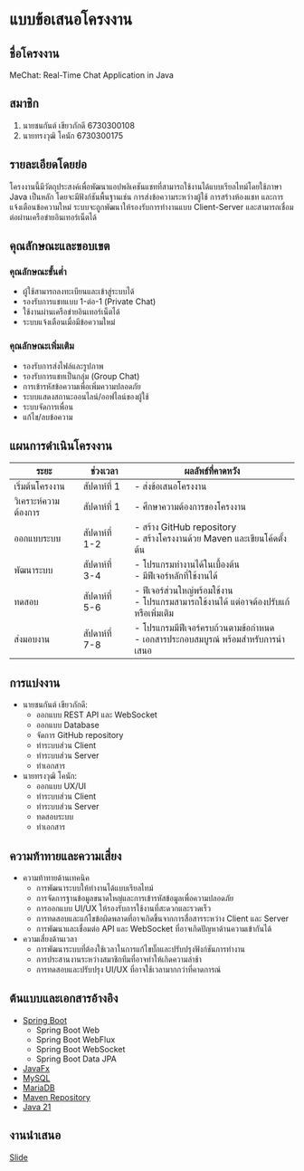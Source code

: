 # แบบข้อเสนอโครงงาน

## ชื่อโครงงาน

MeChat: Real-Time Chat Application in Java
## สมาชิก

1. นายชนกันต์ เขียวภักดี 6730300108
2. นายทรงวุฒิ โคนัก 6730300175

## รายละเอียดโดยย่อ

โครงงานนี้มีวัตถุประสงค์เพื่อพัฒนาแอปพลิเคชันแชทที่สามารถใช้งานได้แบบเรียลไทม์โดยใช้ภาษา Java เป็นหลัก โดยจะมีฟังก์ชันพื้นฐานเช่น การส่งข้อความระหว่างผู้ใช้ การสร้างห้องแชท และการแจ้งเตือนข้อความใหม่ ระบบจะถูกพัฒนาให้รองรับการทำงานแบบ Client-Server และสามารถเชื่อมต่อผ่านเครือข่ายอินเทอร์เน็ตได้

## คุณลักษณะและขอบเขต

### คุณลักษณะขั้นต่ำ

- ผู้ใช้สามารถลงทะเบียนและเข้าสู่ระบบได้
- รองรับการแชทแบบ 1-ต่อ-1 (Private Chat)
- ใช้งานผ่านเครือข่ายอินเทอร์เน็ตได้
- ระบบแจ้งเตือนเมื่อมีข้อความใหม่

### คุณลักษณะเพิ่มเติม

- รองรับการส่งไฟล์และรูปภาพ
- รองรับการแชทเป็นกลุ่ม (Group Chat)
- การเข้ารหัสข้อความเพื่อเพิ่มความปลอดภัย
- ระบบแสดงสถานะออนไลน์/ออฟไลน์ของผู้ใช้
- ระบบจัดการเพื่อน
- แก้ไข/ลบข้อความ

## แผนการดำเนินโครงงาน

| **ระยะ** | **ช่วงเวลา** | **ผลลัพธ์ที่คาดหวัง** |
|----------|------------|------------------|
| เริ่มต้นโครงงาน | สัปดาห์ที่ 1 | - ส่งข้อเสนอโครงงาน |
| วิเคราะห์ความต้องการ | สัปดาห์ที่ 1 | - ศึกษาความต้องการของโครงงาน |
| ออกแบบระบบ | สัปดาห์ที่ 1-2 | - สร้าง GitHub repository <br> - สร้างโครงงานด้วย Maven และเขียนโค้ดตั้งต้น |
| พัฒนาระบบ | สัปดาห์ที่ 3-4 | - โปรแกรมทำงานได้ในเบื้องต้น <br> - มีฟีเจอร์หลักที่ใช้งานได้ |
| ทดสอบ | สัปดาห์ที่ 5-6 | - ฟีเจอร์ส่วนใหญ่พร้อมใช้งาน <br> - โปรแกรมสามารถใช้งานได้ แต่อาจต้องปรับแก้หรือเพิ่มเติม |
| ส่งมอบงาน | สัปดาห์ที่ 7-8 | - โปรแกรมมีฟีเจอร์ครบถ้วนตามข้อกำหนด <br> - เอกสารประกอบสมบูรณ์ พร้อมสำหรับการนำเสนอ |

## การแบ่งงาน

- นายชนกันต์ เขียวภักดี:
	- ออกแบบ REST API และ WebSocket
    - ออกแบบ Database
    - จัดการ GitHub repository
    - ทำระบบส่วน Client
    - ทำระบบส่วน Server
    - ทำเอกสาร
- นายทรงวุฒิ โคนัก:
    - ออกแบบ UX/UI
    - ทำระบบส่วน Client
    - ทำระบบส่วน Server
    - ทดสอบระบบ
    - ทำเอกสาร

## ความท้าทายและความเสี่ยง

- ความท้าทายด้านเทคนิค
    - การพัฒนาระบบให้ทำงานได้แบบเรียลไทม์
    - การจัดการฐานข้อมูลขนาดใหญ่และการเข้ารหัสข้อมูลเพื่อความปลอดภัย
    - การออกแบบ UI/UX ให้รองรับการใช้งานที่สะดวกและรวดเร็ว
    - การทดสอบและแก้ไขข้อผิดพลาดที่อาจเกิดขึ้นจากการสื่อสารระหว่าง Client และ Server
    - การพัฒนาและเชื่อมต่อ API และ WebSocket ที่อาจเกิดปัญหาด้านความเข้ากันได้
- ความเสี่ยงด้านเวลา
    - การพัฒนาระบบที่ต้องใช้เวลาในการแก้ไขบั๊กและปรับปรุงฟังก์ชันการทำงาน
    - การประสานงานระหว่างสมาชิกทีมที่อาจทำให้เกิดความล่าช้า
    - การทดสอบและปรับปรุง UI/UX ที่อาจใช้เวลามากกว่าที่คาดการณ์

## ต้นแบบและเอกสารอ้างอิง

- [Spring Boot](https://docs.spring.io/spring-boot)
  - Spring Boot Web
  - Spring Boot WebFlux
  - Spring Boot WebSocket
  - Spring Boot Data JPA
- [JavaFx](https://fxdocs.github.io/docs/html5)
- [MySQL](https://w3schools.com/MySQL)
- [MariaDB](https://mariadb.com/kb/en/about-mariadb-connector-j)
- [Maven Repository](https://mvnrepository.com)
- [Java 21](https://docs.oracle.com/en/java/javase/21)

## งานนำเสนอ
[Slide](https://www.canva.com/design/DAGhauw1ILA/mFspp8oLcBjjJQ_yRsH56w/view?utm_content=DAGhauw1ILA&utm_campaign=designshare&utm_medium=link2&utm_source=uniquelinks&utlId=h51a1fb10b0)
